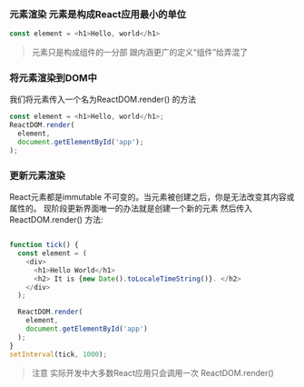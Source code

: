 
### 元素渲染 元素是构成React应用最小的单位

```javascript
const element = <h1>Hello, world</h1>
```

> 元素只是构成组件的一分部 跟内涵更广的定义“组件”给弄混了


### 将元素渲染到DOM中

我们将元素传入一个名为ReactDOM.render() 的方法

```javascript
const element = <h1>Hello, world</h1>;
ReactDOM.render(
  element,
  document.getElementById('app');
);
``` 

### 更新元素渲染

React元素都是immutable 不可变的。当元素被创建之后，你是无法改变其内容或属性的。 现阶段更新界面唯一的办法就是创建一个新的元素 然后传入ReactDOM.render() 方法: 

```javascript

function tick() {
  const element = (
    <div>
      <h1>Hello World</h1>
      <h2> It is {new Date().toLocaleTimeString()}. </h2>
    </div>
  );

  ReactDOM.render(
    element,
    document.getElementById('app')
  );
}
setInterval(tick, 1000);
```

> 注意 实际开发中大多数React应用只会调用一次 ReactDOM.render()





